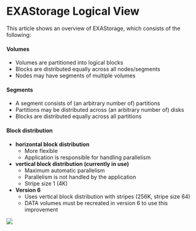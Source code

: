 # EXAStorage Logical View 
This article shows an overview of EXAStorage, which consists of the following: 

#### Volumes

* Volumes are partitioned into logical blocks
* Blocks are distributed equally across all nodes/segments
* Nodes may have segments of multiple volumes

#### Segments

* A segment consists of (an arbitrary number of) partitions
* Partitions may be distributed across (an arbitrary number of) disks
* Blocks are distributed equally across all partitions

#### Block distribution

* **horizontal block distribution**
	+ More flexible
	+ Application is responsible for handling parallelism
* **vertical block distribution (currently in use)**
	+ Maximum automatic parallelism
	+ Parallelism is not handled by the application
	+ Stripe size 1 (4K)
* **Version 6**
	+ Uses vertical block distribution with stripes (256K, stripe size 64)
	+ DATA volumes must be recreated in version 6 to use this improvement

![](images/Logical_View.png)

